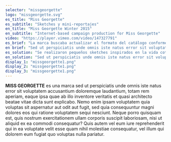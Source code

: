 ```yaml
---
selector: "missgeorgette"
logo: "missgeorgette.svg"
es_title: "Miss Georgette"
es_subtitle: "Sketches y mini-reportajes"
en_title: "Miss Georgette Winter 2015"
en_subtitle: "Internet-based campaign production for Miss Georgette"
video: "https://player.vimeo.com/video/147327791"
es_brief: "La marca buscaba actualizar el formato del catálogo conforme a los nuevos hábitos de consumo. Además deseaba renovar la imagen de marca para satisfacer las expectativas de sus clientes.  Su objetivo era reforzar la presencia de la marca en el mercado y facilitar su promoción en redes sociales, produciendo contenido en video y fotografía de las nuevas líneas de ropa y promocionando las existentes de manera más atractiva y divertida."
en brief: "Sed ut perspiciatis unde omnis iste natus error sit voluptatem accusantium doloremque laudantium, totam rem aperiam, eaque ipsa quae ab illo inventore veritatis"
es_solution: "Se realizaron pequeños sketches inspirados en la vida cotidiana de las trabajadoras corporativas. Los sketches duran entre treinta segundos y un minuto. La mayoría de los sketches suceden dentro de una oficina, ya sea en la recepción, en la zona de cubículos o en el patio. Se buscó el uso de tomas fijas y abiertas para mostrar los atuendos completos. A la par se realizaron reportajes donde se presentan cinco mujeres, cada uno con una duración aproximada de un minuto. Ellas cuentan su trayectoria laboral con anécdotas que ilustran la versatilidad que brindan los modelos de Miss Georgette. "
en_solution: "Sed ut perspiciatis unde omnis iste natus error sit voluptatem accusantium doloremque laudantium, totam rem aperiam, eaque ipsa quae ab illo inventore veritatis"
display_1: "missgeorgette1.png"
display_2: "missgeorgette1.png"
display_3: "missgeorgette1.png"
---
```

**MISS GEORGETTE** es una marca sed ut perspiciatis unde omnis iste natus error sit voluptatem accusantium doloremque laudantium, totam rem aperiam, eaque ipsa quae ab illo inventore veritatis et quasi architecto beatae vitae dicta sunt explicabo. Nemo enim ipsam voluptatem quia voluptas sit aspernatur aut odit aut fugit, sed quia consequuntur magni dolores eos qui ratione voluptatem sequi nesciunt. Neque porro quisquam est, quis nostrum exercitationem ullam corporis suscipit laboriosam, nisi ut aliquid ex ea commodi consequatur? Quis autem vel eum iure reprehenderit qui in ea voluptate velit esse quam nihil molestiae consequatur, vel illum qui dolorem eum fugiat quo voluptas nulla pariatur.
